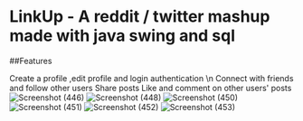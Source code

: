 # LinkUp - A reddit / twitter mashup made with java swing and sql

##Features

  Create a profile ,edit profile and login authentication \n
  Connect with friends and follow other users
  Share posts 
  Like and comment on other users' posts
![Screenshot (446)](https://github.com/Brooksolomon/LinkUp/assets/86517756/f95cb33f-6f01-412a-8449-ead2ebe3295d)
![Screenshot (448)](https://github.com/Brooksolomon/LinkUp/assets/86517756/a3f08066-acb3-4ca6-ac22-3576d4677a02)
![Screenshot (450)](https://github.com/Brooksolomon/LinkUp/assets/86517756/e121738a-af75-4094-a92f-96183a4d6961)
![Screenshot (451)](https://github.com/Brooksolomon/LinkUp/assets/86517756/eb77df62-052c-4c0a-8705-35d13fbf8ea7)
![Screenshot (452)](https://github.com/Brooksolomon/LinkUp/assets/86517756/29f2e407-cc67-4fa5-9f2a-279686fc888f)
![Screenshot (453)](https://github.com/Brooksolomon/LinkUp/assets/86517756/e579e496-566e-422e-8b11-f3fcd3d514dc)

